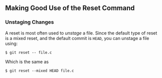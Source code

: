 Making Good Use of the Reset Command
------------------------------------

### Unstaging Changes ###

A reset is most often used to *unstage* a file.  Since the default
type of reset is a mixed reset, and the default commit is `HEAD`, you
can unstage a file using:

~~~
$ git reset -- file.c
~~~

Which is the same as

~~~
$ git reset --mixed HEAD file.c
~~~
